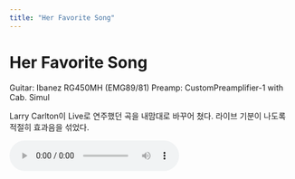 ```yaml
---
title: "Her Favorite Song"
---
```

# Her Favorite Song

Guitar: Ibanez RG450MH (EMG89/81)
Preamp: CustomPreamplifier-1 with Cab. Simul

Larry Carlton이 Live로 연주했던 곡을 내맘대로 바꾸어 쳤다.
라이브 기분이 나도록 적절히 효과음을 섞었다.

![audio](9074cfde8e462128af6c99936e004d09.mp3)



